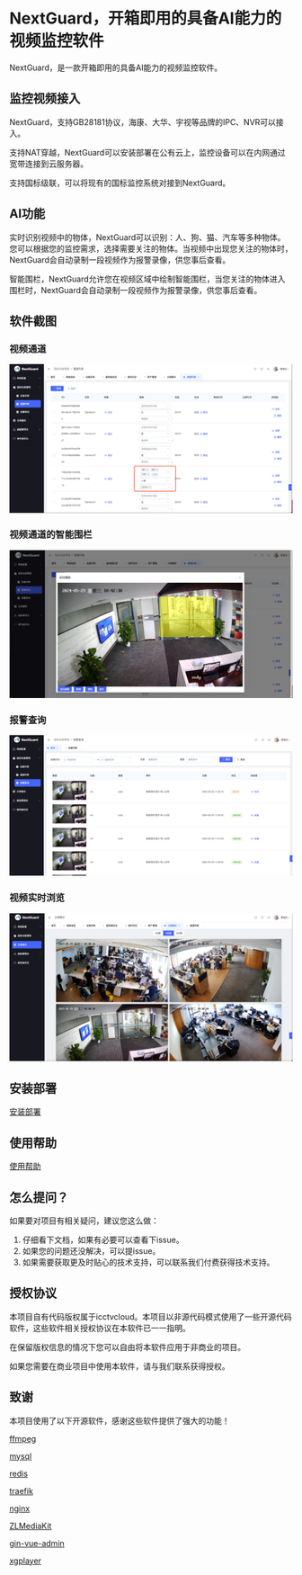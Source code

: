 # NextGuard，开箱即用的具备AI能力的视频监控软件

NextGuard，是一款开箱即用的具备AI能力的视频监控软件。

## 监控视频接入

NextGuard，支持GB28181协议，海康、大华、宇视等品牌的IPC、NVR可以接入。

支持NAT穿越，NextGuard可以安装部署在公有云上，监控设备可以在内网通过宽带连接到云服务器。

支持国标级联，可以将现有的国标监控系统对接到NextGuard。

## AI功能

实时识别视频中的物体，NextGuard可以识别：人、狗、猫、汽车等多种物体。您可以根据您的监控需求，选择需要关注的物体。当视频中出现您关注的物体时，NextGuard会自动录制一段视频作为报警录像，供您事后查看。

智能围栏，NextGuard允许您在视频区域中绘制智能围栏，当您关注的物体进入围栏时，NextGuard会自动录制一段视频作为报警录像，供您事后查看。

## 软件截图

### 视频通道
![视频通道](./snapshot/channel_1.png)

### 视频通道的智能围栏
![视频通道](./snapshot/channel_2.png)

### 报警查询
![报警查询](./snapshot/alarm.png)

### 视频实时浏览
![视频实时浏览](./snapshot/realview.png)

## 安装部署

[安装部署](./install.md)

## 使用帮助

[使用帮助](./manual.md)

## 怎么提问？

如果要对项目有相关疑问，建议您这么做：

1. 仔细看下文档，如果有必要可以查看下issue。
2. 如果您的问题还没解决，可以提issue。
3. 如果需要获取更及时贴心的技术支持，可以联系我们付费获得技术支持。

## 授权协议

本项目自有代码版权属于icctvcloud。本项目以非源代码模式使用了一些开源代码软件，这些软件相关授权协议在本软件已一一指明。

在保留版权信息的情况下您可以自由将本软件应用于非商业的项目。 

如果您需要在商业项目中使用本软件，请与我们联系获得授权。

## 致谢

本项目使用了以下开源软件，感谢这些软件提供了强大的功能！

[ffmpeg](https://ffmpeg.org/)
 
[mysql](https://www.mysql.com/products/community/)

[redis](https://redis.io/)

[traefik](https://github.com/traefik/traefik)

[nginx](https://nginx.org/)

[ZLMediaKit](https://github.com/ZLMediaKit/ZLMediaKit)

[gin-vue-admin](https://github.com/flipped-aurora/gin-vue-admin)

[xgplayer](https://github.com/bytedance/xgplayer)

